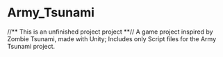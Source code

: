 # Army_Tsunami
//** This is an unfinished project project **//
A game project inspired by Zombie Tsunami, made with Unity;
Includes only Script files for the Army Tsunami project.

